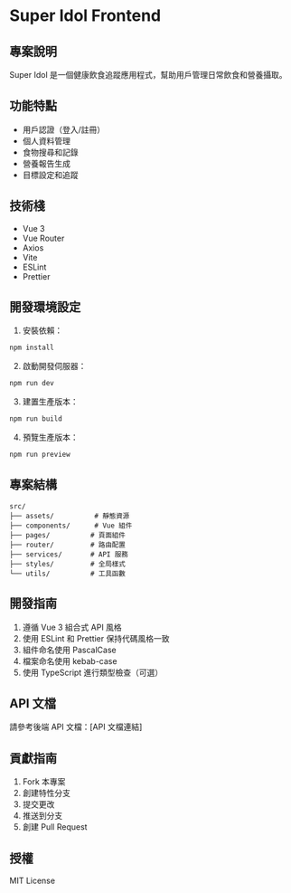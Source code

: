 # Super Idol Frontend

## 專案說明
Super Idol 是一個健康飲食追蹤應用程式，幫助用戶管理日常飲食和營養攝取。

## 功能特點
- 用戶認證（登入/註冊）
- 個人資料管理
- 食物搜尋和記錄
- 營養報告生成
- 目標設定和追蹤

## 技術棧
- Vue 3
- Vue Router
- Axios
- Vite
- ESLint
- Prettier

## 開發環境設定
1. 安裝依賴：
```bash
npm install
```

2. 啟動開發伺服器：
```bash
npm run dev
```

3. 建置生產版本：
```bash
npm run build
```

4. 預覽生產版本：
```bash
npm run preview
```

## 專案結構
```
src/
├── assets/          # 靜態資源
├── components/      # Vue 組件
├── pages/          # 頁面組件
├── router/         # 路由配置
├── services/       # API 服務
├── styles/         # 全局樣式
└── utils/          # 工具函數
```

## 開發指南
1. 遵循 Vue 3 組合式 API 風格
2. 使用 ESLint 和 Prettier 保持代碼風格一致
3. 組件命名使用 PascalCase
4. 檔案命名使用 kebab-case
5. 使用 TypeScript 進行類型檢查（可選）

## API 文檔
請參考後端 API 文檔：[API 文檔連結]

## 貢獻指南
1. Fork 本專案
2. 創建特性分支
3. 提交更改
4. 推送到分支
5. 創建 Pull Request

## 授權
MIT License 